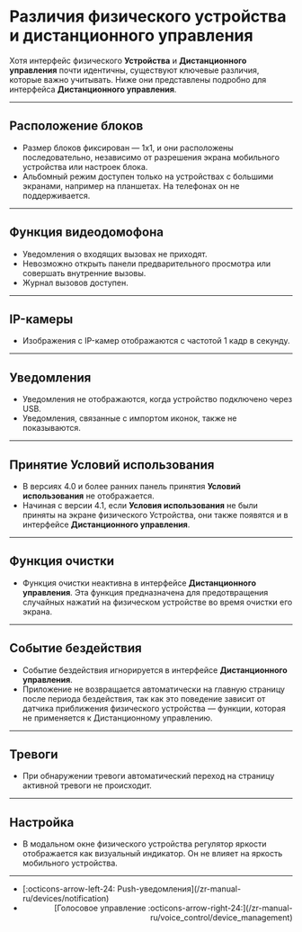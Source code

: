 # Различия физического устройства и дистанционного управления

Хотя интерфейс физического **Устройства** и **Дистанционного управления** почти идентичны, существуют ключевые различия, которые важно учитывать. Ниже они представлены подробно для интерфейса **Дистанционного управления**.

------

## Расположение блоков

- Размер блоков фиксирован — 1x1, и они расположены последовательно, независимо от разрешения экрана мобильного устройства или настроек блока.
- Альбомный режим доступен только на устройствах с большими экранами, например на планшетах. На телефонах он не поддерживается.

------

## Функция видеодомофона

- Уведомления о входящих вызовах не приходят.
- Невозможно открыть панели предварительного просмотра или совершать внутренние вызовы.
- Журнал вызовов доступен.

------

## IP-камеры

- Изображения с IP-камер отображаются с частотой 1 кадр в секунду.

------

## Уведомления

- Уведомления не отображаются, когда устройство подключено через USB.
- Уведомления, связанные с импортом иконок, также не показываются.

------

## Принятие Условий использования

- В версиях 4.0 и более ранних панель принятия **Условий использования** не отображается.
- Начиная с версии 4.1, если **Условия использования** не были приняты на экране физического Устройства, они также появятся и в интерфейсе **Дистанционного управления**.

----

## Функция очистки

- Функция очистки неактивна в интерфейсе **Дистанционного управления**. Эта функция предназначена для предотвращения случайных нажатий на физическом устройстве во время очистки его экрана.

------

## Событие бездействия

- Событие бездействия игнорируется в интерфейсе **Дистанционного управления**.
- Приложение не возвращается автоматически на главную страницу после периода бездействия, так как это поведение зависит от датчика приближения физического устройства — функции, которая не применяется к Дистанционному управлению.

------

## Тревоги

- При обнаружении тревоги автоматический переход на страницу активной тревоги не происходит.

------

## Настройка

- В модальном окне физического устройства регулятор яркости отображается как визуальный индикатор. Он не влияет на яркость мобильного устройства.

------

<div class="grid cards" markdown>

- <div class="card" style="text-align: left;">
    [:octicons-arrow-left-24: Push-уведомления](/zr-manual-ru/devices/notification)
    
- <div class="card" style="text-align: right;">
  [Голосовое управление :octicons-arrow-right-24:](/zr-manual-ru/voice_control/device_management)

</div></div></div>